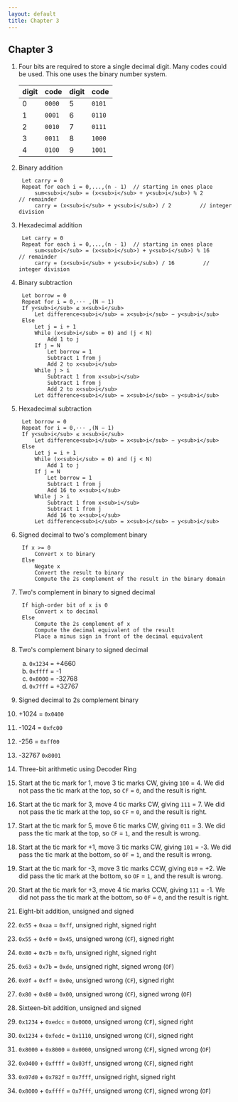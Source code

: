 ```yaml
---
layout: default
title: Chapter 3
---
```

<style type="text/css">
    ol ol { list-style-type: lower-alpha; }
</style>

## Chapter 3

1. Four bits are required to store a single decimal digit.
   Many codes could be used. This one uses the binary number system.

    |digit| code |digit| code |
    |-----|------|-----|------|
    |  0  |`0000`|  5  |`0101`|
    |  1  |`0001`|  6  |`0110`|
    |  2  |`0010`|  7  |`0111`|
    |  3  |`0011`|  8  |`1000`|
    |  4  |`0100`|  9  |`1001`|

2. Binary addition

        Let carry = 0
        Repeat for each i = 0,...,(n - 1)  // starting in ones place
            sum<sub>i</sub> = (x<sub>i</sub> + y<sub>i</sub>) % 2           // remainder
            carry = (x<sub>i</sub> + y<sub>i</sub>) / 2         // integer division

3. Hexadecimal addition

        Let carry = 0
        Repeat for each i = 0,...,(n - 1)  // starting in ones place
            sum<sub>i</sub> = (x<sub>i</sub>) + y<sub>i</sub>) % 16           // remainder
            carry = (x<sub>i</sub> + y<sub>i</sub>) / 16         // integer division

4. Binary subtraction

        Let borrow = 0
        Repeat for i = 0,··· ,(N − 1)
        If y<sub>i</sub> ≤ x<sub>i</sub> 
            Let difference<sub>i</sub> = x<sub>i</sub> − y<sub>i</sub>
        Else
            Let j = i + 1
            While (x<sub>i</sub> = 0) and (j < N)
                Add 1 to j
            If j = N
                Let borrow = 1
                Subtract 1 from j
                Add 2 to x<sub>i</sub>
            While j > i
                Subtract 1 from x<sub>i</sub>
                Subtract 1 from j
                Add 2 to x<sub>i</sub>
            Let difference<sub>i</sub> = x<sub>i</sub> − y<sub>i</sub>

5. Hexadecimal subtraction

        Let borrow = 0
        Repeat for i = 0,··· ,(N − 1)
        If y<sub>i</sub> ≤ x<sub>i</sub> 
            Let difference<sub>i</sub> = x<sub>i</sub> − y<sub>i</sub>
        Else
            Let j = i + 1
            While (x<sub>i</sub> = 0) and (j < N)
                Add 1 to j
            If j = N
                Let borrow = 1
                Subtract 1 from j
                Add 16 to x<sub>i</sub>
            While j > i
                Subtract 1 from x<sub>i</sub>
                Subtract 1 from j
                Add 16 to x<sub>i</sub>
            Let difference<sub>i</sub> = x<sub>i</sub> − y<sub>i</sub>

6. Signed decimal to two's complement binary

        If x >= 0
            Convert x to binary
        Else
            Negate x
            Convert the result to binary
            Compute the 2s complement of the result in the binary domain

7. Two's complement in binary to signed decimal

        If high-order bit of x is 0
            Convert x to decimal
        Else
            Compute the 2s complement of x
            Compute the decimal equivalent of the result
            Place a minus sign in front of the decimal equivalent

8. Two's complement binary to signed decimal
   1. `0x1234` = +4660
   2. `0xffff` = -1
   3. `0x8000` = -32768
   4. `0x7fff` = +32767

9.  Signed decimal to 2s complement binary
   1. +1024 = `0x0400`
   2. -1024 = `0xfc00`
   3. -256 = `0xff00`
   4. -32767 `0x8001`

10. Three-bit arithmetic using Decoder Ring
   1. Start at the tic mark for 1, move 3 tic marks CW, giving `100` = 4. We did not pass the tic mark at the top, so `CF` = `0`, and the result is right.
   2. Start at the tic mark for 3, move 4 tic marks CW, giving `111` = 7. We did not pass the tic mark at the top, so `CF` = `0`, and the result is right.
   3. Start at the tic mark for 5, move 6 tic marks CW, giving `011` = 3. We did pass the tic mark at the top, so `CF` = `1`, and the result is wrong.
   4. Start at the tic mark for +1, move 3 tic marks CW, giving `101` = -3. We did pass the tic mark at the bottom, so `OF` = `1`, and the result is wrong.
   5. Start at the tic mark for -3, move 3 tic marks CCW, giving `010` = +2. We did pass the tic mark at the bottom, so `OF` = `1`, and the result is wrong.
   6. Start at the tic mark for +3, move 4 tic marks CCW, giving `111` = -1. We did not pass the tic mark at the bottom, so `OF` = `0`, and the result is right.
11. Eight-bit addition, unsigned and signed
   1. `0x55` + `0xaa` = `0xff`, unsigned right, signed right
   2. `0x55` + `0xf0` = `0x45`, unsigned wrong (`CF`), signed right
   3. `0x80` + `0x7b` = `0xfb`, unsigned right, signed right
   4. `0x63` + `0x7b` = `0xde`, unsigned right, signed wrong (`OF`)
   5. `0x0f` + `0xff` = `0x0e`, unsigned wrong (`CF`), signed right
   6. `0x80` + `0x80` = `0x00`, unsigned wrong (`CF`), signed wrong (`OF`)
12. Sixteen-bit addition, unsigned and signed
   1. `0x1234` + `0xedcc` = `0x0000`, unsigned wrong (`CF`), signed right
   2. `0x1234` + `0xfedc` = `0x1110`, unsigned wrong (`CF`), signed right
   3. `0x8000` + `0x8000` = `0x0000`, unsigned wrong (`CF`), signed wrong (`OF`)
   4. `0x0400` + `0xffff` = `0x03ff`, unsigned wrong (`CF`), signed right
   5. `0x07d0` + `0x782f` = `0x7fff`, unsigned right, signed right
   6. `0x8000` + `0xffff` = `0x7fff`, unsigned wrong (`CF`), signed wrong (`OF`)
